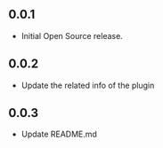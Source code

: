 ## 0.0.1

* Initial Open Source release.

## 0.0.2

* Update the related info of the plugin

## 0.0.3

* Update README.md